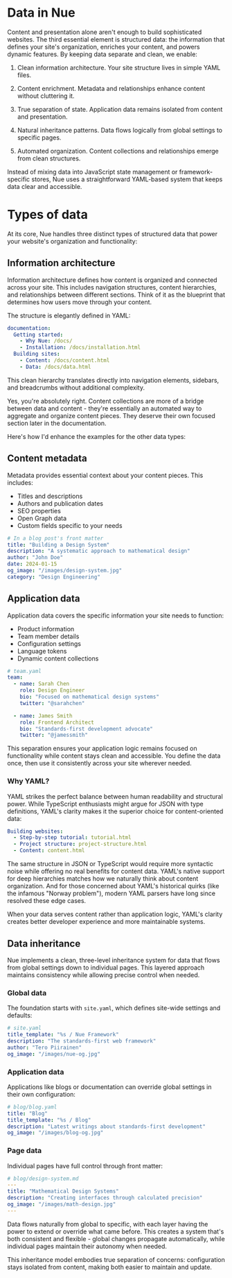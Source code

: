 
# Data in Nue

Content and presentation alone aren't enough to build sophisticated websites. The third essential element is structured data: the information that defines your site's organization, enriches your content, and powers dynamic features. By keeping data separate and clean, we enable:

1. Clean information architecture. Your site structure lives in simple YAML files. 

2. Content enrichment. Metadata and relationships enhance content without cluttering it.

3. True separation of state. Application data remains isolated from content and presentation.

4. Natural inheritance patterns. Data flows logically from global settings to specific pages.

5. Automated organization. Content collections and relationships emerge from clean structures.

Instead of mixing data into JavaScript state management or framework-specific stores, Nue uses a straightforward YAML-based system that keeps data clear and accessible.


# Types of data

At its core, Nue handles three distinct types of structured data that power your website's organization and functionality:

## Information architecture

Information architecture defines how content is organized and connected across your site. This includes navigation structures, content hierarchies, and relationships between different sections. Think of it as the blueprint that determines how users move through your content.

The structure is elegantly defined in YAML:

```yaml
documentation:
  Getting started:
    - Why Nue: /docs/
    - Installation: /docs/installation.html
  Building sites:
    - Content: /docs/content.html
    - Data: /docs/data.html
```

This clean hierarchy translates directly into navigation elements, sidebars, and breadcrumbs without additional complexity.

Yes, you're absolutely right. Content collections are more of a bridge between data and content - they're essentially an automated way to aggregate and organize content pieces. They deserve their own focused section later in the documentation.

Here's how I'd enhance the examples for the other data types:

## Content metadata
Metadata provides essential context about your content pieces. This includes:

- Titles and descriptions
- Authors and publication dates
- SEO properties
- Open Graph data
- Custom fields specific to your needs

```yaml
# In a blog post's front matter
title: "Building a Design System"
description: "A systematic approach to mathematical design"
author: "John Doe"
date: 2024-01-15
og_image: "/images/design-system.jpg"
category: "Design Engineering"
```

## Application data
Application data covers the specific information your site needs to function:

- Product information
- Team member details
- Configuration settings
- Language tokens
- Dynamic content collections

```yaml
# team.yaml
team:
  - name: Sarah Chen
    role: Design Engineer
    bio: "Focused on mathematical design systems"
    twitter: "@sarahchen"

  - name: James Smith
    role: Frontend Architect
    bio: "Standards-first development advocate"
    twitter: "@jamessmith"
```

This separation ensures your application logic remains focused on functionality while content stays clean and accessible. You define the data once, then use it consistently across your site wherever needed.


### Why YAML?

YAML strikes the perfect balance between human readability and structural power. While TypeScript enthusiasts might argue for JSON with type definitions, YAML's clarity makes it the superior choice for content-oriented data:

```yaml
Building websites:
  - Step-by-step tutorial: tutorial.html
  - Project structure: project-structure.html
  - Content: content.html
```

The same structure in JSON or TypeScript would require more syntactic noise while offering no real benefits for content data. YAML's native support for deep hierarchies matches how we naturally think about content organization. And for those concerned about YAML's historical quirks (like the infamous "Norway problem"), modern YAML parsers have long since resolved these edge cases.

When your data serves content rather than application logic, YAML's clarity creates better developer experience and more maintainable systems.


## Data inheritance

Nue implements a clean, three-level inheritance system for data that flows from global settings down to individual pages. This layered approach maintains consistency while allowing precise control when needed.

### Global data
The foundation starts with `site.yaml`, which defines site-wide settings and defaults:

```yaml
# site.yaml
title_template: "%s / Nue Framework"
description: "The standards-first web framework"
author: "Tero Piirainen"
og_image: "/images/nue-og.jpg"
```

### Application data
Applications like blogs or documentation can override global settings in their own configuration:

```yaml
# blog/blog.yaml
title: "Blog"
title_template: "%s / Blog"
description: "Latest writings about standards-first development"
og_image: "/images/blog-og.jpg"
```

### Page data
Individual pages have full control through front matter:

```yaml
# blog/design-system.md
---
title: "Mathematical Design Systems"
description: "Creating interfaces through calculated precision"
og_image: "/images/math-design.jpg"
---
```

Data flows naturally from global to specific, with each layer having the power to extend or override what came before. This creates a system that's both consistent and flexible - global changes propagate automatically, while individual pages maintain their autonomy when needed.

This inheritance model embodies true separation of concerns: configuration stays isolated from content, making both easier to maintain and update.

